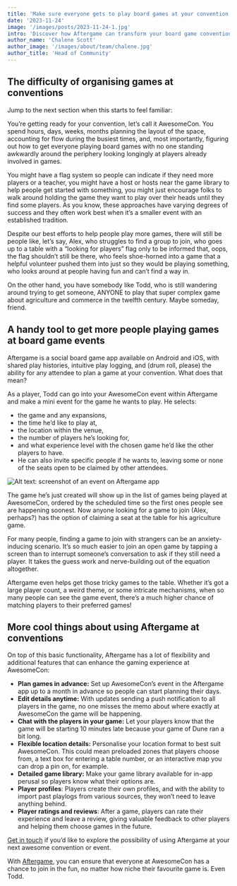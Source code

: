 ```yaml
---
title: 'Make sure everyone gets to play board games at your convention'
date: '2023-11-24'
image: '/images/posts/2023-11-24-1.jpg'
intro: 'Discover how Aftergame can transform your board game convention by allowing your attendees to plan games, join events, and much more.'
author_name: 'Chalene Scott'
author_image: '/images/about/team/chalene.jpg'
author_title: 'Head of Community'
---
```


## The difficulty of organising games at conventions

Jump to the next section when this starts to feel familiar:

You’re getting ready for your convention, let’s call it AwesomeCon. You spend hours, days, weeks, months planning the layout of the space, accounting for flow during the busiest times, and, most importantly, figuring out how to get everyone playing board games with no one standing awkwardly around the periphery looking longingly at players already involved in games.

You might have a flag system so people can indicate if they need more players or a teacher, you might have a host or hosts near the game library to help people get started with something, you might just encourage folks to walk around holding the game they want to play over their heads until they find some players. As you know, these approaches have varying degrees of success and they often work best when it’s a smaller event with an established tradition.

Despite our best efforts to help people play more games, there will still be people like, let’s say, Alex, who struggles to find a group to join, who goes up to a table with a “looking for players” flag only to be informed that, oops, the flag shouldn’t still be there, who feels shoe-horned into a game that a helpful volunteer pushed them into just so they would be playing something, who looks around at people having fun and can’t find a way in.

On the other hand, you have somebody like Todd, who is still wandering around trying to get someone, ANYONE to play that super complex game about agriculture and commerce in the twelfth century. Maybe someday, friend.

## A handy tool to get more people playing games at board game events

Aftergame is a social board game app available on Android and iOS, with shared play histories, intuitive play logging, and (drum roll, please) the ability for any attendee to plan a game at your convention.  What does that mean?

As a player, Todd can go into your AwesomeCon event within Aftergame and make a mini event for the game he wants to play. He selects:

- the game and any expansions,
- the time he’d like to play at,
- the location within the venue,
- the number of players he’s looking for,
- and what experience level with the chosen game he’d like the other players to have.
- He can also invite specific people if he wants to, leaving some or none of the seats open to be claimed by other attendees.

![Alt text: screenshot of an event on Aftergame app](/images/posts/2023-11-24-2.png)

The game he’s just created will show up in the list of games being played at AwesomeCon, ordered by the scheduled time so the first ones people see are happening soonest. Now anyone looking for a game to join (Alex, perhaps?) has the option of claiming a seat at the table for his agriculture game.

For many people, finding a game to join with strangers can be an anxiety-inducing scenario. It’s so much easier to join an open game by tapping a screen than to interrupt someone’s conversation to ask if they still need a player. It takes the guess work and nerve-building out of the equation altogether. 

Aftergame even helps get those tricky games to the table. Whether it’s got a large player count, a weird theme, or some intricate mechanisms, when so many people can see the game event, there’s a much higher chance of matching players to their preferred games!

## More cool things about using Aftergame at conventions

On top of this basic functionality, Aftergame has a lot of flexibility and additional features that can enhance the gaming experience at AwesomeCon:

- **Plan games in advance:** Set up AwesomeCon’s event in the Aftergame app up to a month in advance so people can start planning their days.
- **Edit details anytime:** With updates sending a push notification to all players in the game, no one misses the memo about where exactly at AwesomeCon the game will be happening.
- **Chat with the players in your game:** Let your players know that the game will be starting 10 minutes late because your game of Dune ran a bit long.
- **Flexible location details:** Personalise your location format to best suit AwesomeCon. This could mean preloaded zones that players choose from, a text box for entering a table number, or an interactive map you can drop a pin on, for example.
- **Detailed game library:** Make your game library available for in-app perusal so players know what their options are.
- **Player profiles**: Players create their own profiles, and with the ability to import past playlogs from various sources, they won’t need to leave anything behind.
- **Player ratings and reviews**: After a game, players can rate their experience and leave a review, giving valuable feedback to other players and helping them choose games in the future.

[Get in touch](https://www.aftergame.co/contact "Contact us") if you’d like to explore the possibility of using Aftergame at your next awesome convention or event.

With [Aftergame](https://www.aftergame.co/download "Download Aftergame"), you can ensure that everyone at AwesomeCon has a chance to join in the fun, no matter how niche their favourite game is. Even Todd.